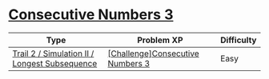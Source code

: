 # [Consecutive Numbers 3](https://www.codetree.ai/trails/complete/curated-cards/challenge-continuous-number3)

|Type|Problem XP|Difficulty|
|---|---|---|
|[Trail 2 / Simulation II / Longest Subsequence](https://www.codetree.ai/trail-info/novice-mid/)|[[Challenge]Consecutive Numbers 3](https://www.codetree.ai/trails/complete/curated-cards/challenge-continuous-number3/)|Easy|

